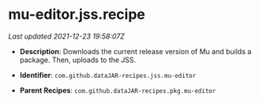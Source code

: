 # mu-editor.jss.recipe

_Last updated 2021-12-23 19:58:07Z_

- **Description**: Downloads the current release version of Mu and builds a package. Then, uploads to the JSS.

- **Identifier**: `com.github.dataJAR-recipes.jss.mu-editor`

- **Parent Recipes**: `com.github.dataJAR-recipes.pkg.mu-editor`